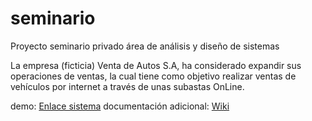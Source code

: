 # seminario
Proyecto seminario privado área de análisis y diseño de sistemas 

La empresa (ficticia) Venta de Autos S.A, ha considerado expandir sus operaciones de ventas, la cual tiene como objetivo realizar ventas de vehículos por internet a través de unas subastas OnLine.


demo:
[Enlace sistema](https://main.d2voasqzg0lug8.amplifyapp.com/)
documentación adicional: [Wiki](https://github.com/martinAjucum/seminario/wiki)
